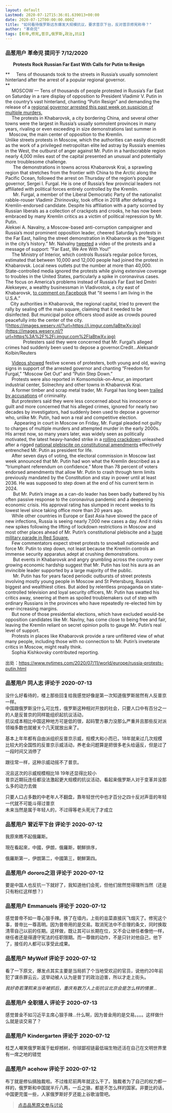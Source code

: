 ```yaml
---
layout: default
Lastmod: 2020-07-12T15:36:01.639013+00:00
date: 2020-07-12T00:00:00.000Z
title: "如何看待俄罗斯远东爆发大规模抗议，要求普京下台，反对普京修宪称帝？"
author: "革命児"
tags: [称帝,修宪,普京,俄罗斯,政治,抗议]
---
```



### 品葱用户 **革命児** 提问于 7/12/2020
    
      **Protests Rock Russian Far East With Calls for Putin to Resign**  
  
**     Tens of thousands took to the streets in Russia’s usually somnolent hinterland after the arrest of a popular regional governor.  
**  
     MOSCOW — Tens of thousands of people protested in Russia’s Far East on Saturday in a rare display of opposition to President Vladimir V. Putin in the country’s vast hinterland, chanting “Putin Resign” and demanding the release of a [regional governor arrested this past week on suspicion of multiple murders.]( "https://www.nytimes.com/2020/07/10/world/europe/russian-governor-arrested-murders.html")  
     The protests in Khabarovsk, a city bordering China, and several other towns were the largest in Russia’s usually somnolent provinces in many years, rivaling or even exceeding in size demonstrations last summer in           Moscow, the main center of opposition to the Kremlin.  
Unlike streets protests in Moscow, which the authorities can easily discredit as the work of a privileged metropolitan elite led astray by Russia’s enemies in the West, the outburst of anger against Mr. Putin in a hardscrabble region nearly 4,000 miles east of the capital presented an unusual and potentially more troublesome challenge.  
      The demonstrations in towns across Khabarovsk Krai, a sprawling region that stretches from the frontier with China to the Arctic along the Pacific Ocean, followed the arrest on Thursday of the region’s popular governor, Sergei I. Furgal. He is one of Russia’s few provincial leaders not affiliated with political forces entirely controlled by the Kremlin.  
      Mr. Furgal, a member of the Liberal Democratic Party of the nationalist rabble-rouser Vladimir Zhirinovsky, took office in 2018 after defeating a Kremlin-endorsed candidate. Despite his affiliation with a party scorned by Russian liberals as a collection of crackpots and crooks, he has now been embraced by many Kremlin critics as a victim of political repression by Mr. Putin.  
Aleksei A. Navalny, a Moscow-based anti-corruption campaigner and Russia’s most prominent opposition leader, cheered Saturday’s protests in the Far East, hailing the street demonstration in Khabarovsk as the “biggest in the city’s history.” Mr. Nalvalny [tweeted]( "https://twitter.com/navalny/status/1281807474383781889") a video of the protests and a message of support: “Far East, We Are With You!”  
     The Ministry of Interior, which controls Russia’s regular police forces, estimated that between 10,000 and 12,000 people had joined the protest in Khabarovsk. Local news outlets put the number at more than 40,000.  
State-controlled media ignored the protests while giving extensive coverage to troubles in the United States, particularly a spike in coronavirus cases. The focus on America’s problems instead of Russia’s Far East led Dmitri Alekseyev, a wealthy businessman in Vladivostok, a city east of Khabarovsk, [to comment on Facebook]( "https://www.facebook.com/dmitriy.alekseev.dns/posts/3234127613321753") that “it seems I am living in the U.S.A.”  
    City authorities in Khabarovsk, the regional capital, tried to prevent the rally by sealing off the main square, claiming that it needed to be disinfected. But municipal police officers stood aside as crowds poured peacefully into the center of the city.  
![https://images.weserv.nl/?url=https://i.imgur.com/IaBtwXv.jpg](https://images.weserv.nl/?url=https%3A%2F%2Fi.imgur.com%2FIaBtwXv.jpg)  
              Protesters said they were concerned that Mr. Furgal’s alleged crimes had suddenly been used to depose a governor.Credit...Aleksandr Kolbin/Reuters  
  
     [Videos showed]( "https://www.youtube.com/watch?time_continue=68&v=TswfGS4A_-Y&feature=emb_title") festive scenes of protesters, both young and old, waving signs in support of the arrested governor and chanting “Freedom for Furgal,” “Moscow Get Out” and “Putin Step Down.”  
     Protests were also reported in Komsomolsk-on-Amur, an important industrial center, Solnechny and other towns in Khabarovsk Krai.  
     A former timber and scrap metal trader, Mr. Furgal has long been [trailed by accusations]( "https://www.nytimes.com/2020/07/10/world/europe/russian-governor-arrested-murders.html") of criminality.  
     But protesters said they were less concerned about his innocence or guilt and more concerned that his alleged crimes, ignored for nearly two decades by investigators, had suddenly been used to depose a governor who, unlike Mr. Putin, had won a real and competitive election.  
       Appearing in court in Moscow on Friday, Mr. Furgal pleaded not guilty to charges of multiple murders and attempted murder in the early 2000s. His arrest now, so many years later, was widely seen as politically motivated, the latest heavy-handed strike in a [rolling crackdown]( "https://www.nytimes.com/2020/07/07/world/europe/russia-ivan-safronov-treason.html") unleashed after a rigged [national plebiscite on constitutional amendments]( "https://www.nytimes.com/2020/07/01/world/europe/putin-referendum-vote-russia.html") effectively entrenched Mr. Putin as president for life.  
     After seven days of voting, the electoral commission in Moscow last week announced that Mr. Putin had won what the Kremlin described as a “triumphant referendum on confidence.” More than 78 percent of voters endorsed amendments that allow Mr. Putin to crash through term limits previously mandated by the Constitution and stay in power until at least 2036. He was supposed to step down at the end of his current term in 2024.  
      But Mr. Putin’s image as a can-do leader has been badly battered by his often passive response to the coronavirus pandemic and a deepening economic crisis. His approval rating has slumped in recent weeks to its lowest level since taking office more than 20 years ago.  
     While other countries in Europe or East Asia have slowed the pace of new infections, Russia is seeing nearly 7,000 new cases a day. And it risks new spikes following the lifting of lockdown restrictions in Moscow and most other places ahead of Mr. Putin’s constitutional plebiscite and a [huge military parade in Red Square.]( "https://www.nytimes.com/2020/06/24/world/europe/russia-coronavirus-parade.html")  
     Few commentators expect street protests to snowball nationwide and force Mr. Putin to step down, not least because the Kremlin controls an immense security apparatus adept at crushing demonstrations.  
      But events in Khabarovsk and angry grumbling across the country over growing economic hardship suggest that Mr. Putin has lost his aura as an invincible leader supported by a large majority of the public.  
      Mr. Putin has for years faced periodic outbursts of street protests involving mostly young people in Moscow and St Petersburg, Russia’s biggest and wealthiest cities. But aided by relentless propaganda on state-controlled television and loyal security officers, Mr. Putin has swatted his critics away, sneering at them as spoiled troublemakers out of step with ordinary Russians in the provinces who have repeatedly re-elected him by ever-increasing margins.  
     But none of those presidential elections, which have excluded would-be opposition candidates like Mr. Navlny, has come close to being free and fair, leaving the Kremlin reliant on secret opinion polls to gauge Mr. Putin’s real level of support.  
     Protests in places like Khabarovsk provide a rare unfiltered view of what many people, including those with no connection to Mr. Putin’s inveterate critics in Moscow, might really think.  
     Sophia Kishkovsky contributed reporting.  
  
出处：https://www.nytimes.com/2020/07/11/world/europe/russia-protests-putin.html
    
                

### 品葱用户 **同人志** 评论于 2020-07-13
        
没什么好看待的，楼上那些回复给我感觉好像是第一次知道俄罗斯居然有人反普京一样。  
中国跟俄罗斯没什么可比性，俄罗斯这种相对开放的社会，只要人口中有百分之一的人是反普京的同样能组织起抗议活动，  
抗议成本相比中国这种地方可是低的很，起码警方暴力没那么严重并且那些反对派领袖多数也就被关个几天就放出来了。  
  
基本上年年都有自由派组织反普京示威，规模大和小而已，18年就来过几次规模比较大的全国性的反普京示威活动，养老金问题算是把很多老头给逼反，但是过了一段时间又消停了  
  
  
跟往常一样，这种示威动摇不了普京。  
  
况且这次的示威规模相比18 19年还显得比较小  
普京近期玩连任都没法激起更大规模的抗议活动，看起来俄罗斯人对于变革并没那么多的动力去做  
  
只要人口占多数的中老年人不翻盘，靠年轻世代中也才百分之四十反对声音的年轻一代就不可能斗得过普京  
未来当然是属于年轻人的，不过得等老头死光了才成立
        
                

### 品葱用户 **習近平下台** 评论于 2020-07-12
        
我原來瞧不起俄羅斯。  
  
現在看起來，中國，伊朗，俄羅斯，朝鮮排序，  
  
俄羅斯第一，伊朗第二，中國第三，朝鮮第四。
        
                

### 品葱用户 **dororo之泪** 评论于 2020-07-12
        
要是中国人也反抗一下就好了，我知道他们会死，但他们居然觉得理所当然（还是只有粉红这样想？）
        
                

### 品葱用户 **Emmanuels** 评论于 2020-07-12
        
感觉普帝不如一尊心狠手辣。换了在墙内，上街的韭菜直接灰飞烟灭了。修宪这个事，普帝比一尊高明。因为普帝用的是交易。取消宪法中不合理的条文，同时换取清零自己以前的任期。这样做，既让其可以长期在位，又不会让继任者像他一样，继任者还是得遵守宪法的任职限期。而一尊做的动作，不是只针对他自己，他下了，接任的人都可以享受此成果。
        
                

### 品葱用户 **MyWolf** 评论于 2020-07-12
        
看了一下原文，爆发点其实主要是当局抓了个当地受欢迎的官员，说他约20年前犯了谋杀罪云云，这举动被人认为是普丁的政治迫害，所以才走上街头。  
  
_我好奇若薄熙来当年被抓后，重庆有数万人上街抗议北京会是怎么样的情景..._
        
                

### 品葱用户 **全职猎人** 评论于 2020-07-13
        
感觉普金不如习近平主席心狠手辣...什么啊，因为普金用的是交易。。。。这样做什么就是谈交易了？
        
                

### 品葱用户 **Kindergarten** 评论于 2020-07-12
        
桂芝人嘲笑俄罗斯属于蚍蜉撼树，你球鄙视链最低端生物还活在自己在文明世界里有一席之地的错觉
        
                

### 品葱用户 **acehow** 评论于 2020-07-12
        
布丁就是修仙搞独裁啦。不过维尼前两年就这么干了。独裁者为了自己的权力都一样的，俄罗斯和中国就半斤八两，一丘之貉，都是不怎么样的国家。非要比的话，中国更完蛋一些，人家俄罗斯好歹还能上谷歌油管吧。
        
                





> [点击品葱原文参与讨论](https://pincong.rocks/question/28420)

